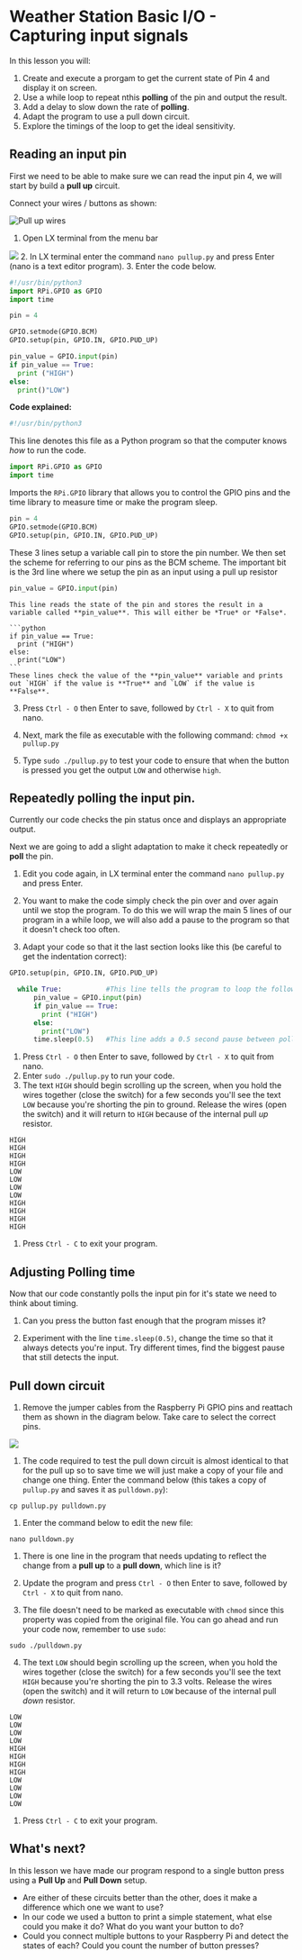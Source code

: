 # Weather Station Basic I/O - Capturing input signals

In this lesson you will:

1. Create and execute a prorgam to get the current state of Pin 4 and display it on screen.
2. Use a while loop to repeat nthis **polling** of the pin and output the result.
3. Add a delay to slow down the rate of **polling**.
4. Adapt the program to use a pull down circuit.
4. Explore the timings of the loop to get the ideal sensitivity.

## Reading an input pin

First we need to be able to make sure we can read the input pin 4, we will start by build a **pull up** circuit.

Connect your wires / buttons as shown:

![Pull up wires](images/pull_up_wire.png)

1. Open LX terminal from the menu bar

  ![](images/lxterminal.png)
2. In LX terminal enter the command `nano pullup.py` and press Enter (nano is a text editor program).
3. Enter the code below.
  ```python
  #!/usr/bin/python3
  import RPi.GPIO as GPIO
  import time

  pin = 4

  GPIO.setmode(GPIO.BCM)
  GPIO.setup(pin, GPIO.IN, GPIO.PUD_UP)

  pin_value = GPIO.input(pin)
  if pin_value == True:
    print ("HIGH")
  else:
    print()"LOW")
  ```

  **Code explained:**

  ```python
  #!/usr/bin/python3
  ```

   This line denotes this file as a Python program so that the computer knows *how* to run the code.

  ```python
  import RPi.GPIO as GPIO
  import time
  ```

  Imports the `RPi.GPIO` library that allows you to control the GPIO pins and the time library to measure time or make the program sleep.

  ```python
  pin = 4
  GPIO.setmode(GPIO.BCM)
  GPIO.setup(pin, GPIO.IN, GPIO.PUD_UP)
  ```

   These 3 lines setup a variable call pin to store the pin number. We then set the scheme for referring to our pins as the BCM scheme. The important bit is the 3rd line where we setup the pin as an input using a pull up resistor

   ```python
   pin_value = GPIO.input(pin)
   ```
    This line reads the state of the pin and stores the result in a variable called **pin_value**. This will either be *True* or *False*.

    ```python
    if pin_value == True:
      print ("HIGH")
    else:
      print("LOW")
    ```
    These lines check the value of the **pin_value** variable and prints out `HIGH` if the value is **True** and `LOW` if the value is **False**.

3. Press `Ctrl - O` then Enter to save, followed by `Ctrl - X` to quit from nano.
4. Next, mark the file as executable with the following command:
`chmod +x pullup.py`

5. Type `sudo ./pullup.py` to test your code to ensure that when the button is pressed you get the output `LOW` and otherwise `high`.

## Repeatedly polling the input pin.
Currently our code checks the pin status once and displays an appropriate output.

Next we are going to add a slight adaptation to make it check repeatedly or **poll** the pin.

1. Edit you code again, in LX terminal enter the command `nano pullup.py` and press Enter.

2. You want to make the code simply check the pin over and over again until we stop the program. To do this we will wrap the main 5 lines of our program in a while loop, we will also add a pause to the program so that it doesn't check too often.

3. Adapt your code so that it the last section looks like this (be careful to get the indentation correct):
  ```python
  GPIO.setup(pin, GPIO.IN, GPIO.PUD_UP)
  
    while True:           #This line tells the program to loop the following indented section
        pin_value = GPIO.input(pin)
        if pin_value == True:
          print ("HIGH")
        else:
          print("LOW")
        time.sleep(0.5)   #This line adds a 0.5 second pause between polls.
  ```
1. Press `Ctrl - O` then Enter to save, followed by `Ctrl - X` to quit from nano.
1. Enter `sudo ./pullup.py` to run your code.
1. The text `HIGH` should begin scrolling up the screen, when you hold the wires together (close the switch) for a few seconds you'll see the text `LOW` because you're shorting the pin to ground. Release the wires (open the switch) and it will return to `HIGH` because of the internal pull *up* resistor.

  ```
  HIGH
  HIGH
  HIGH
  HIGH
  LOW
  LOW
  LOW
  LOW
  HIGH
  HIGH
  HIGH
  HIGH
  ```
1. Press `Ctrl - C` to exit your program.

## Adjusting Polling time

Now that our code constantly polls the input pin for it's state we need to think about timing.

1. Can you press the button fast enough that the program misses it?

2. Experiment with the line `time.sleep(0.5)`, change the time so that it always detects you're input. Try different times, find the biggest pause that still detects the input.

## Pull down circuit

1. Remove the jumper cables from the Raspberry Pi GPIO pins and reattach them as shown in the diagram below. Take care to select the correct pins.

  ![](images/pull_down_wire.png)

1. The code required to test the pull down circuit is almost identical to that for the pull up so to save time we will just make a copy of your file and change one thing. Enter the command below (this takes a copy of `pullup.py` and saves it as `pulldown.py`):

  `cp pullup.py pulldown.py`

1. Enter the command below to edit the new file:

  `nano pulldown.py`

1. There is one line in the program that needs updating to reflect the change from a **pull up** to a **pull down**, which line is it?

2. Update the program and press `Ctrl - O` then Enter to save, followed by `Ctrl - X` to quit from nano.

3. The file doesn't need to be marked as executable with `chmod` since this property was copied from the original file. You can go ahead and run your code now, remember to use `sudo`:

  `sudo ./pulldown.py`

4. The text `LOW` should begin scrolling up the screen, when you hold the wires together (close the switch) for a few seconds you'll see the text `HIGH` because you're shorting the pin to 3.3 volts. Release the wires (open the switch) and it will return to `LOW` because of the internal pull *down* resistor.

  ```
  LOW
  LOW
  LOW
  LOW
  HIGH
  HIGH
  HIGH
  HIGH
  LOW
  LOW
  LOW
  LOW
  ```
1. Press `Ctrl - C` to exit your program.

## What's next?
In this lesson we have made our program respond to a single button press using a **Pull Up** and **Pull Down** setup.

- Are either of these circuits better than the other, does it make a difference which one we want to use?
- In our code we used a button to print a simple statement, what else could you make it do? What do you want your button to do?
- Could you connect multiple buttons to your Raspberry Pi and detect the states of each? Could you count the number of button presses?
